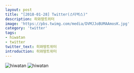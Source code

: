 ```yaml
---
layout: post
title: "[2018-01-28] Twitter(스타벅스)"
description: 히와땅트위터
image: 'https://pbs.twimg.com/media/DVMJJoBUMAAmosK.jpg'
category: 'twitter'
tags:
- hiwatan
- twitter
twitter_text: 히와땅트위터
introduction: 히와땅트위터
---
```

![hiwatan](https://pbs.twimg.com/media/DUoAwBdUQAMrpkg.jpg)
![hiwatan](https://pbs.twimg.com/media/DUoAwBiVwAEp9go.jpg)
